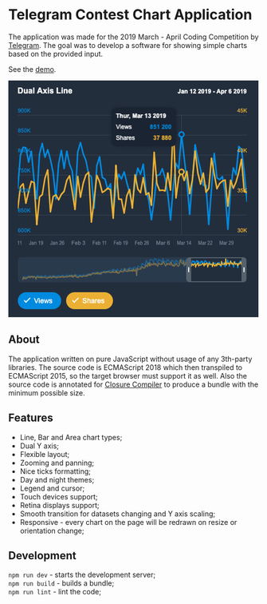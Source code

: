# Telegram Contest Chart Application

The application was made for the 2019 March - April Coding Competition by [Telegram](https://telegram.org/).
The goal was to develop a software for showing simple charts based on the provided input.

See the [demo](http://dronkin.ru/telegram-contest-chart/).

![alt text](preview.png)

## About

The application written on pure JavaScript without usage of any 3th-party libraries.
The source code is ECMAScript 2018 which then transpiled to ECMAScript 2015, so the target browser must support it as well.
Also the source code is annotated for [Closure Compiler](https://developers.google.com/closure/compiler/) to produce a bundle with the minimum possible size.

## Features

* Line, Bar and Area chart types;
* Dual Y axis;
* Flexible layout;
* Zooming and panning;
* Nice ticks formatting;
* Day and night themes;
* Legend and cursor;
* Touch devices support;
* Retina displays support;
* Smooth transition for datasets changing and Y axis scaling;
* Responsive - every chart on the page will be redrawn on resize or orientation change;

## Development

`npm run dev` - starts the development server;  
`npm run build` - builds a bundle;  
`npm run lint` - lint the code;
